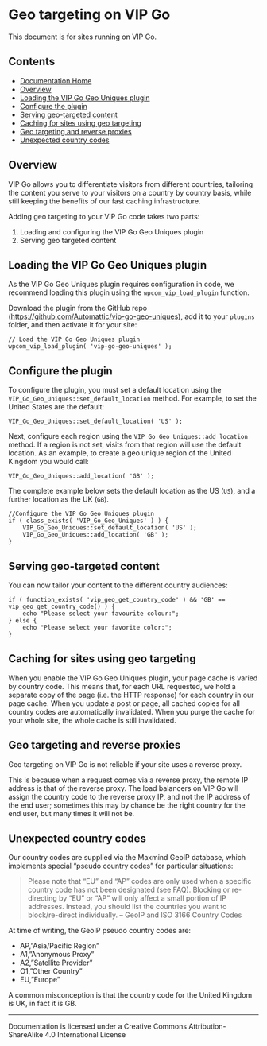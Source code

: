 # Geo targeting on VIP Go

This document is for sites running on VIP Go.

## Contents

 - [Documentation Home](https://wpvip.com/documentation/vip-go/geo-targeting-on-vip-go/) 
 - [Overview](#overview)
 - [Loading the VIP Go Geo Uniques plugin](#loading-the-vip-go-geo-uniques-plugin)
 - [Configure the plugin](#configure-the-plugin)
 - [Serving geo-targeted content](#serving-geo-targeted-content)
 - [Caching for sites using geo targeting](#caching-for-sites-using-geo-targeting)
 - [Geo targeting and reverse proxies](#geo-targeting-and-reverse-proxies)
 - [Unexpected country codes](#unexpected-country-codes)

## Overview

VIP Go allows you to differentiate visitors from different countries, tailoring the content you serve to your visitors on a country by country basis, while still keeping the benefits of our fast caching infrastructure.

Adding geo targeting to your VIP Go code takes two parts:

1. Loading and configuring the VIP Go Geo Uniques plugin
2. Serving geo targeted content

## Loading the VIP Go Geo Uniques plugin

As the VIP Go Geo Uniques plugin requires configuration in code, we recommend loading this plugin using the `wpcom_vip_load_plugin` function.

Download the plugin from the GitHub repo (https://github.com/Automattic/vip-go-geo-uniques), add it to your `plugins` folder, and then activate it for your site:
	
```
// Load the VIP Go Geo Uniques plugin
wpcom_vip_load_plugin( 'vip-go-geo-uniques' );
```

## Configure the plugin

To configure the plugin, you must set a default location using the `VIP_Go_Geo_Uniques::set_default_location` method. For example, to set the United States are the default:

```
VIP_Go_Geo_Uniques::set_default_location( 'US' );
```

Next, configure each region using the `VIP_Go_Geo_Uniques::add_location` method. If a region is not set, visits from that region will use the default location. As an example, to create a geo unique region of the United Kingdom you would call:

```
VIP_Go_Geo_Uniques::add_location( 'GB' );
```

The complete example below sets the default location as the US (`US`), and a further location as the UK (`GB`).

```
//Configure the VIP Go Geo Uniques plugin
if ( class_exists( 'VIP_Go_Geo_Uniques' ) ) {
    VIP_Go_Geo_Uniques::set_default_location( 'US' );
    VIP_Go_Geo_Uniques::add_location( 'GB' );
}
```

## Serving geo-targeted content

You can now tailor your content to the different country audiences:

```
if ( function_exists( 'vip_geo_get_country_code' ) && 'GB' == vip_geo_get_country_code() ) {
    echo "Please select your favourite colour:";
} else {
    echo "Please select your favorite color:";
}
```

## Caching for sites using geo targeting

When you enable the VIP Go Geo Uniques plugin, your page cache is varied by country code. This means that, for each URL requested, we hold a separate copy of the page (i.e. the HTTP response) for each country in our page cache. When you update a post or page, all cached copies for all country codes are automatically invalidated. When you purge the cache for your whole site, the whole cache is still invalidated.

## Geo targeting and reverse proxies

Geo targeting on VIP Go is not reliable if your site uses a reverse proxy.

This is because when a request comes via a reverse proxy, the remote IP address is that of the reverse proxy. The load balancers on VIP Go will assign the country code to the reverse proxy IP, and not the IP address of the end user; sometimes this may by chance be the right country for the end user, but many times it will not be.

## Unexpected country codes

Our country codes are supplied via the Maxmind GeoIP database, which implements special “pseudo country codes” for particular situations:

> Please note that “EU” and “AP” codes are only used when a specific country code has not been designated (see FAQ). Blocking or re-directing by “EU” or “AP” will only affect a small portion of IP addresses. Instead, you should list the countries you want to block/re-direct individually.
> – GeoIP and ISO 3166 Country Codes

At time of writing, the GeoIP pseudo country codes are:

 - AP,”Asia/Pacific Region”
 - A1,”Anonymous Proxy”
 - A2,”Satellite Provider”
 - O1,”Other Country”
 - EU,”Europe”

A common misconception is that the country code for the United Kingdom is UK, in fact it is GB.

---

Documentation is licensed under a Creative Commons Attribution-ShareAlike 4.0 International License	
